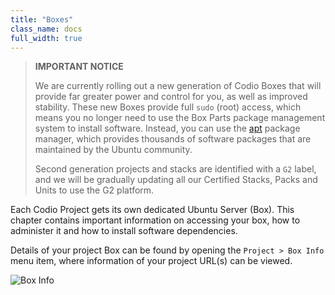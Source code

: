 ```yaml
---
title: "Boxes"
class_name: docs
full_width: true
---
```


> **IMPORTANT NOTICE**
>
> We are currently rolling out a new generation of Codio Boxes that will provide far greater power and control for you, as well as improved stability. These new Boxes provide full `sudo` (root) access, which means you no longer need to use the Box Parts package management system to install software. Instead, you can use the [apt](https://help.ubuntu.com/community/AptGet/Howto) package manager, which provides thousands of software packages that are maintained by the Ubuntu community.
>
> Second generation projects and stacks are identified with a `G2` label, and we will be gradually updating all our Certified Stacks, Packs and Units to use the G2 platform.

Each Codio Project gets its own dedicated Ubuntu Server (Box). This chapter contains important information on accessing your box, how to administer it and how to install software dependencies.

Details of your project Box can be found by opening the `Project > Box Info` menu item, where information of your project URL(s) can be viewed.

![Box Info](/img/docs/box_info.png)
